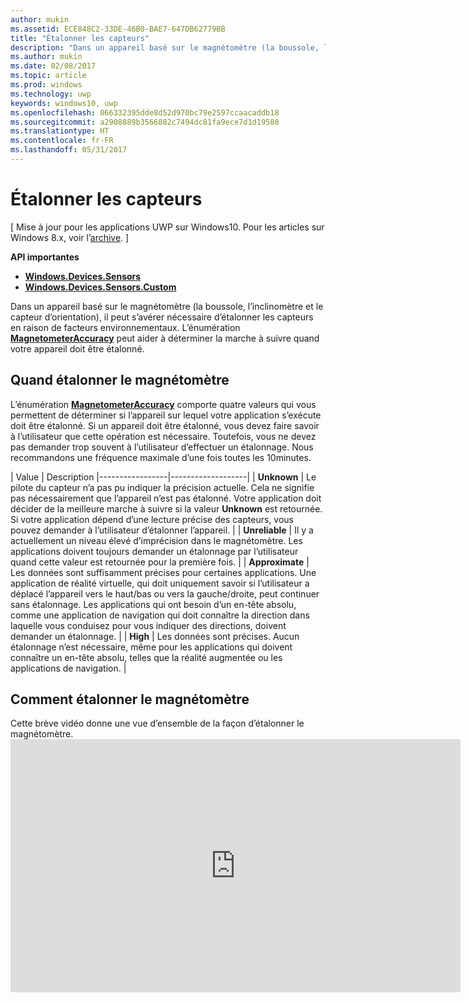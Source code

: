 ```yaml
---
author: mukin
ms.assetid: ECE848C2-33DE-46B0-BAE7-647DB62779BB
title: "Étalonner les capteurs"
description: "Dans un appareil basé sur le magnétomètre (la boussole, l’inclinomètre et le capteur d’orientation), il peut s’avérer nécessaire d’étalonner les capteurs en raison de facteurs environnementaux."
ms.author: mukin
ms.date: 02/08/2017
ms.topic: article
ms.prod: windows
ms.technology: uwp
keywords: windows10, uwp
ms.openlocfilehash: 066332395dde8d52d970bc79e2597ccaacaddb18
ms.sourcegitcommit: a2908889b3566882c7494dc81fa9ece7d1d19580
ms.translationtype: HT
ms.contentlocale: fr-FR
ms.lasthandoff: 05/31/2017
---
```

# <a name="calibrate-sensors"></a>Étalonner les capteurs

\[ Mise à jour pour les applications UWP sur Windows10. Pour les articles sur Windows 8.x, voir l’[archive](http://go.microsoft.com/fwlink/p/?linkid=619132). \]

**API importantes**

-   [**Windows.Devices.Sensors**](https://msdn.microsoft.com/library/windows/apps/BR206408)
-   [**Windows.Devices.Sensors.Custom**](https://msdn.microsoft.com/library/windows/apps/Dn895032)

Dans un appareil basé sur le magnétomètre (la boussole, l’inclinomètre et le capteur d’orientation), il peut s’avérer nécessaire d’étalonner les capteurs en raison de facteurs environnementaux. L’énumération [**MagnetometerAccuracy**](https://msdn.microsoft.com/library/windows/apps/Dn297552) peut aider à déterminer la marche à suivre quand votre appareil doit être étalonné.

## <a name="when-to-calibrate-the-magnetometer"></a>Quand étalonner le magnétomètre

L’énumération [**MagnetometerAccuracy**](https://msdn.microsoft.com/library/windows/apps/Dn297552) comporte quatre valeurs qui vous permettent de déterminer si l’appareil sur lequel votre application s’exécute doit être étalonné. Si un appareil doit être étalonné, vous devez faire savoir à l’utilisateur que cette opération est nécessaire. Toutefois, vous ne devez pas demander trop souvent à l’utilisateur d’effectuer un étalonnage. Nous recommandons une fréquence maximale d’une fois toutes les 10minutes.

| Value           | Description                                                                                                                                                      |-----------------|-------------------|                                                                                                                                              | **Unknown**     | Le pilote du capteur n’a pas pu indiquer la précision actuelle. Cela ne signifie pas nécessairement que l’appareil n’est pas étalonné. Votre application doit décider de la meilleure marche à suivre si la valeur **Unknown** est retournée. Si votre application dépend d’une lecture précise des capteurs, vous pouvez demander à l’utilisateur d’étalonner l’appareil. | | **Unreliable**  | Il y a actuellement un niveau élevé d’imprécision dans le magnétomètre. Les applications doivent toujours demander un étalonnage par l’utilisateur quand cette valeur est retournée pour la première fois. | | **Approximate** | Les données sont suffisamment précises pour certaines applications. Une application de réalité virtuelle, qui doit uniquement savoir si l’utilisateur a déplacé l’appareil vers le haut/bas ou vers la gauche/droite, peut continuer sans étalonnage. Les applications qui ont besoin d’un en-tête absolu, comme une application de navigation qui doit connaître la direction dans laquelle vous conduisez pour vous indiquer des directions, doivent demander un étalonnage. | | **High**        | Les données sont précises. Aucun étalonnage n’est nécessaire, même pour les applications qui doivent connaître un en-tête absolu, telles que la réalité augmentée ou les applications de navigation. |

## <a name="how-to-calibrate-the-magnetometer"></a>Comment étalonner le magnétomètre

Cette brève vidéo donne une vue d’ensemble de la façon d’étalonner le magnétomètre.<iframe src="https://hubs-video.ssl.catalog.video.msn.com/embed/727bd0e3-9116-49c3-8af6-0b4339324b71/IA?csid=ux-en-us&MsnPlayerLeadsWith=html&PlaybackMode=Inline&MsnPlayerDisplayShareBar=false&MsnPlayerDisplayInfoButton=false&iframe=true&QualityOverride=HD" width="720" height="405" allowFullScreen="true" frameBorder="0" scrolling="no">One Dev Minute - Étalonnage des capteurs</iframe>
